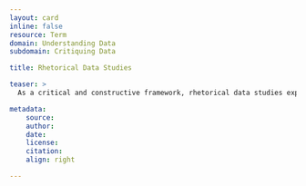 ```yaml
---
layout: card
inline: false
resource: Term
domain: Understanding Data
subdomain: Critiquing Data

title: Rhetorical Data Studies

teaser: >
  As a critical and constructive framework, rhetorical data studies explores how data-driven stories, arguments, and visualizations communicate knowledge, garner public attention, and, among other actions, mediate socio-cultural change in order to help establish more ethically- minded and effective data-informed practices.

metadata:
    source:
    author:
    date:
    license:
    citation:
    align: right

---
```

